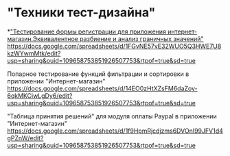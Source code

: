 # "Техники тест-дизайна"
*["Тестирование формы регистрации для приложения интернет-магазин.Эквивалентное разбиение и анализ граничных значений"](https://docs.google.com/spreadsheets/d/1FGvNE57vE32WUO5Q3HWE7U8kzWYwmMtk/edit?usp=sharing&ouid=109658753851926507753&rtpof=true&sd=true)
https://docs.google.com/spreadsheets/d/1FGvNE57vE32WUO5Q3HWE7U8kzWYwmMtk/edit?usp=sharing&ouid=109658753851926507753&rtpof=true&sd=true

Попарное тестирование функций фильтрации и сортировки в приложении "Интернет-магазин"
https://docs.google.com/spreadsheets/d/14EO0zHtXZsFM6daZoy-6qkMKCiwLgDy6/edit?usp=sharing&ouid=109658753851926507753&rtpof=true&sd=true

"Таблица принятия решений" для модуля оплаты Paypal в приложении "Интернет-магазин"
https://docs.google.com/spreadsheets/d/1f9HpmRjcdjzms6DVOnI99JFV1d4gPZnW/edit?usp=sharing&ouid=109658753851926507753&rtpof=true&sd=true
